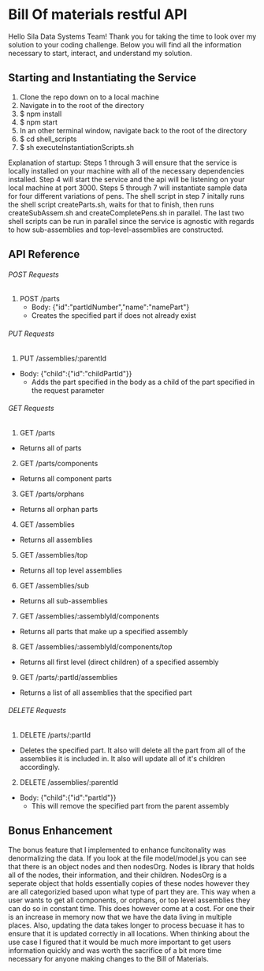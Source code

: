 # Bill Of materials restful API
Hello Sila Data Systems Team! Thank you for taking the time to look over my solution to your coding challenge. Below you will find all the information necessary to start, interact, and understand my solution.

## Starting and Instantiating the Service
1. Clone the repo down on to a local machine
2. Navigate in to the root of the directory
3. $ npm install
4. $ npm start
5. In an other terminal window, navigate back to the root of the directory
6. $ cd shell_scripts
7. $ sh executeInstantiationScripts.sh

Explanation of startup:
Steps 1 through 3 will ensure that the service is locally installed on your machine with all of the necessary dependencies installed.
Step 4 will start the service and the api will be listening on your local machine at port 3000.
Steps 5 through 7 will instantiate sample data for four different variations of pens. The shell script in step 7 initally runs the shell script createParts.sh, waits for that to finish, then runs createSubAssem.sh and createCompletePens.sh in parallel. The last two shell scripts can be run in parallel since the service is agnostic with regards to how sub-assemblies and top-level-assemblies are constructed.

## API Reference

###### POST Requests
1. POST /parts
    - Body: {"id":"partIdNumber","name":"namePart"}
    - Creates the specified part if does not already exist
###### PUT Requests
1. PUT /assemblies/:parentId
  - Body: {"child":{"id":"childPartId"}}
    - Adds the part specified in the body as a child of the part specified in the request parameter
###### GET Requests
1. GET /parts
  - Returns all of parts
2. GET /parts/components
  - Returns all component parts
3. GET /parts/orphans
  - Returns all orphan parts
4. GET /assemblies
  - Returns all assemblies
5. GET /assemblies/top
  - Returns all top level assemblies
6. GET /assemblies/sub
  - Returns all sub-assemblies
7. GET /assemblies/:assemblyId/components
  - Returns all parts that make up a specified assembly
8. GET /assemblies/:assemblyId/components/top
  - Returns all first level (direct children) of a specified assembly
9. GET /parts/:partId/assemblies
  - Returns a list of all assemblies that the specified part
###### DELETE Requests
1. DELETE /parts/:partId
  - Deletes the specified part. It also will delete all the part from all of the assemblies it is included in. It also will update all of it's children accordingly.
2. DELETE /assemblies/:parentId
  - Body: {"child":{"id":"partId"}}
    - This will remove the specified part from the parent assembly

## Bonus Enhancement
The bonus feature that I implemented to enhance funcitonality was denormalizing the data. If you look at the file model/model.js you can see that there is an object nodes and then nodesOrg. Nodes is library that holds all of the nodes, their information, and their children. NodesOrg is a seperate object that holds essentially copies of these nodes however they are all categorizied based upon what type of part they are. This way when a user wants to get all components, or orphans, or top level assemblies they can do so in constant time. This does however come at a cost. For one their is an increase in memory now that we have the data living in multiple places. Also, updating the data takes longer to process becuase it has to ensure that it is updated correctly in all locations. When thinking about the use case I figured that it would be much more important to get users information quickly and was worth the sacrifice of a bit more time necessary for anyone making changes to the Bill of Materials.
